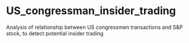 # US_congressman_insider_trading
Analysis of relationship between US congressmen transactions and S&amp;P stock, to detect potential insider trading
